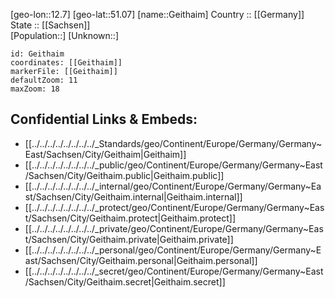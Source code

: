 ﻿---
location: [51.07,12.7] 
mapzoom: [7,12] 
mapmarker: city 
type: City
tags:
- geo/City


SpocWebEntityId: 30398
isDeleted: false
confidential: public

---
[geo-lon::12.7] 
[geo-lat::51.07] 
[name::Geithaim] 
Country :: [[Germany]]  
State :: [[Sachsen]]  
[Population::] 
[Unknown::] 


```leaflet
id: Geithaim
coordinates: [[Geithaim]] 
markerFile: [[Geithaim]] 
defaultZoom: 11 
maxZoom: 18
```


## Confidential Links & Embeds: 
- [[../../../../../../../../_Standards/geo/Continent/Europe/Germany/Germany~East/Sachsen/City/Geithaim|Geithaim]] 
- [[../../../../../../../../_public/geo/Continent/Europe/Germany/Germany~East/Sachsen/City/Geithaim.public|Geithaim.public]] 
- [[../../../../../../../../_internal/geo/Continent/Europe/Germany/Germany~East/Sachsen/City/Geithaim.internal|Geithaim.internal]] 
- [[../../../../../../../../_protect/geo/Continent/Europe/Germany/Germany~East/Sachsen/City/Geithaim.protect|Geithaim.protect]] 
- [[../../../../../../../../_private/geo/Continent/Europe/Germany/Germany~East/Sachsen/City/Geithaim.private|Geithaim.private]] 
- [[../../../../../../../../_personal/geo/Continent/Europe/Germany/Germany~East/Sachsen/City/Geithaim.personal|Geithaim.personal]] 
- [[../../../../../../../../_secret/geo/Continent/Europe/Germany/Germany~East/Sachsen/City/Geithaim.secret|Geithaim.secret]] 
